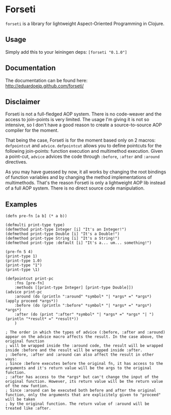 
Forseti
==========

`forseti` is a library for lightweight Aspect-Oriented Programming in Clojure.

Usage
-----

Simply add this to your leiningen deps: `[forseti "0.1.0"]`

Documentation
------------

The documentation can be found here: http://eduardoejp.github.com/forseti/

Disclaimer
----------

Forseti is not a full-fledged AOP system. There is no code-weaver and the access to join-points is very limited. The usage I'm giving it is not so intensive,
so I don't have a good reason to create a source-to-source AOP compiler for the moment.

That being the case, Forseti is for the moment based only on 2 macros: `defpointcut` and `advice`.
`defpointcut` allows you to define pointcuts for the following join-points: function execution and multimethod execution.
Given a point-cut, `advice` advices the code through `:before`, `:after` and `:around` directives.

As you may have guessed by now, it all works by changing the root bindings of function variables and by changing the method implementations of multimethods.
That's the reason Forseti is only a lightweight AOP lib instead of a full AOP system. There is no direct source code manipulation.

Examples
--------

	(defn pre-fn [a b] (* a b))

	(defmulti print-type type)
	(defmethod print-type Integer [i] "It's an Integer!")
	(defmethod print-type Double [i] "It's a Double!")
	(defmethod print-type String [i] "It's a String!")
	(defmethod print-type :default [i] "It's a... um... something!")

	(pre-fn 5 4)
	(print-type 1)
	(print-type 1.0)
	(print-type "1")
	(print-type \1)

	(defpointcut print-pc
		:fns [pre-fn]
		:methods [[print-type Integer] [print-type Double]])
	(advice print-pc
		:around (do (println ":around" *symbol* "| *args* =" *args*) (apply proceed *args*))
		:before (do (println ":before" *symbol* "| *args* =" *args*) *args*)
		:after (do (print ":after" *symbol* "| *args* =" *args* "| ") (println "*result* =" *result*))
		)
	
	; The order in which the types of advice (:before, :after and :around) appear on the advice macro affects the result. In the case above, the original function
	; will be wrapped inside the :around code, the result will be wrapped inside :before and the result will be wrapped inside :after.
	; :before, :after and :around can also affect the result in other ways:
	; Since :before executes before the original fn, it has access to the arguments and it's return value will be the args to the original function.
	; :after has access to the *args* but can't change the input of the original function. However, its return value will be the return value of the new funtion.
	; Since :around can be executed both before and after the original function, only the arguments that are explicitely given to "proceed" will be taken
	; by the original function. The return value of :around will be treated like :after.

